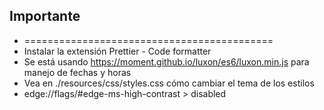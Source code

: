 
## Importante
- ===========================================  
- Instalar la extensión Prettier - Code formatter
- Se está usando https://moment.github.io/luxon/es6/luxon.min.js para manejo de fechas y horas
- Vea en ./resources/css/styles.css cómo cambiar el tema de los estilos
- edge://flags/#edge-ms-high-contrast > disabled
